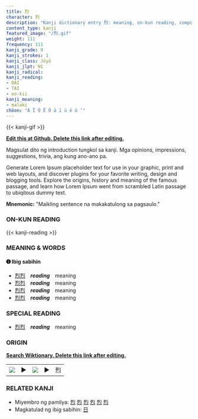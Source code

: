 ```yaml
---
title: 烈
character: 烈
description: "Kanji dictionary entry 烈: meaning, on-kun reading, compounds, origin, related kanji"
content_type: kanji
featured_image: "/烈.gif"
weight: 111
frequency: 111
kanji_grade: 9
kanji_strokes: 1
kanji_class: Jōyō
kanji_jlpt: N1
kanji_radical: 
kanji_reading: 
- DAI
- TAI
- oo-kii
kanji_meaning:
- malaki
chōon: "Ā Ī Ū Ē Ō ā ī ū ē ō ’"
---
```

[//]: # (Don't edit the line below. Kanji animated GIF code is automatically generated.)
{{< kanji-gif >}}

[//]: # (Edit below this line.)

**[Edit this at Github. Delete this link after editing.](https://github.com/tim0g/tim/tree/main/content/kanji/烈/index.md)**

Magsulat dito ng introduction tungkol sa kanji. Mga opinions, impressions, suggestions, trivia, ang kung ano-ano pa.

Generate Lorem Ipsum placeholder text for use in your graphic, print and web layouts, and discover plugins for your favorite writing, design and blogging tools. Explore the origins, history and meaning of the famous passage, and learn how Lorem Ipsum went from scrambled Latin passage to ubiqitous dummy text.
 
**Mnemonic:** "Maikling sentence na makakatulong sa pagsaulo."

### ON-KUN READING

[//]: # (Don't edit the line below. ON-KUN READING code is automatically generated.)
{{< kanji-reading >}}

### MEANING & WORDS

#### ➊ **Ibig sabihin**
  - [烈](../烈)[烈](../烈)　***reading***　meaning
  - [烈](../烈)[烈](../烈)　***reading***　meaning
  - [烈](../烈)[烈](../烈)　***reading***　meaning
  - [烈](../烈)[烈](../烈)　***reading***　meaning

### SPECIAL READING
  - [烈](../烈)[烈](../烈)　***reading***　meaning

### ORIGIN

**[Search Wiktionary. Delete this link after editing.](https://wiktionary.org/wiki/烈)**
<table class="kanji-table"><tr><td>
<img src="60px-烈-bronze.svg.png">
</td><td>▶</td><td>
<img src="60px-烈-oracle.svg.png">
</td><td>▶</td>
<td class="kanji-origin">烈</td>
</tr></table>

### RELATED KANJI
- Miyembro ng pamilya: [烈](../烈) [烈](../烈) [烈](../烈) [烈](../烈) [烈](../烈) [烈](../烈)
- Magkatulad ng ibig sabihin: [日](../日)
